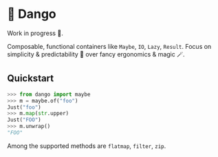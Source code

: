 # 🍡 Dango

Work in progress 🚧.

Composable, functional containers like `Maybe`, `IO`, `Lazy`, `Result`.
Focus on simplicity & predictability 🧩 over fancy ergonomics & magic 🪄.

## Quickstart

```python
>>> from dango import maybe
>>> m = maybe.of("foo")
Just("foo")
>>> m.map(str.upper)
Just("FOO")
>>> m.unwrap()
"FOO"
```

Among the supported methods are `flatmap`, `filter`, `zip`.
